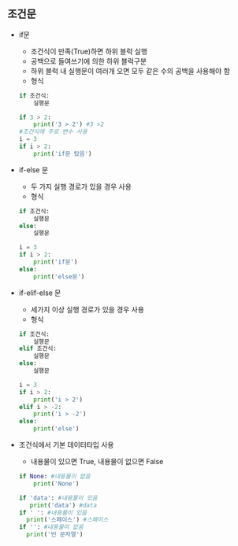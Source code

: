 ## 조건문
* if문
    * 조건식이 만족(True)하면 하위 블럭 실행
    * 공백으로 들여쓰기에 의한 하위 블럭구분
    * 하위 블럭 내 실행문이 여러개 오면 모두 같은 수의 공백을 사용해야 함
    * 형식
    ```py
    if 조건식:
        실행문
    ```
    ```py
    if 3 > 2:
        print('3 > 2') #3 >2
    #조건식에 주로 변수 사용
    i = 3
    if i > 2:
        print('if문 탔음')
    ```

* if-else 문
    * 두 가지 실행 경로가 있을 경우 사용
    * 형식
    ```py
    if 조건식:
        실행문
    else:
        실행문
    ```
    ```py
    i = 3
    if i > 2:
        print('if문')
    else:
        print('else문')
    ```

* if-elif-else 문
    * 세가지 이상 실행 경로가 있을 경우 사용
    * 형식
    ```py
    if 조건식:
        실행문
    elif 조건식:
        실행문
    else:
        실행문
    ```
    ```py
    i = 3
    if i > 2:
        print('i > 2')
    elif i > -2:
        print('i > -2')
    else:
        print('else')
    ```

* 조건식에서 기본 데이터타입 사용
    * 내용물이 있으면 True, 내용물이 없으면 False
    ```py
    if None: #내용물이 없음
        print('None')

   if 'data': #내용물이 있음
       print('data') #data
    if ' ': #내용물이 있음
      print('스페이스') #스페이스
    if '': #내용물이 없음
      print('빈 문자열')
    ```